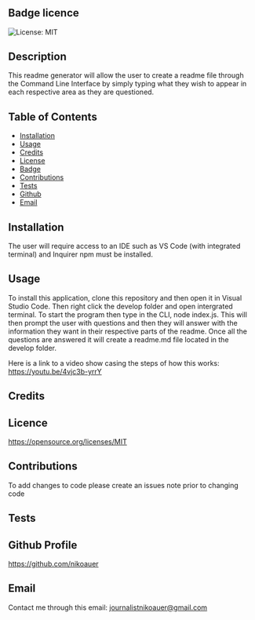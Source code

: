 # <Readme-generator>

  ## Badge licence
  ![License: MIT](https://img.shields.io/badge/License-MIT-yellow.svg)

  ## Description
  This readme generator will allow the user to create a readme file through the Command Line Interface by simply typing what they wish to appear in each respective area as they are questioned.
  
  ## Table of Contents
  
  - [Installation](#installation)
  - [Usage](#usage)
  - [Credits](#credits)
  - [License](#license)
  - [Badge](#badge)
  - [Contributions](#contributions)
  - [Tests](#tests)
  - [Github](#github)
  - [Email](#email)
  
  ## Installation
  The user will require access to an IDE such as VS Code (with integrated terminal) and Inquirer npm must be installed. 
  
  ## Usage
  To install this application, clone this repository and then open it in Visual Studio Code.
  Then right click the develop folder and open intergrated terminal.
  To start the program then type in the CLI, node index.js.
  This will then prompt the user with questions and then they will answer with the information they want in their respective parts of the readme. 
  Once all the questions are answered it will create a readme.md file located in the develop folder.

  Here is a link to a video show casing the steps of how this works: https://youtu.be/4vjc3b-yrrY

  ## Credits
  
  
  ## Licence
  https://opensource.org/licenses/MIT

  ## Contributions
  To add changes to code please create an issues note prior to changing code
  
  ## Tests
  

  ## Github Profile
  https://github.com/nikoauer
    
  ## Email
  Contact me through this email: journalistnikoauer@gmail.com